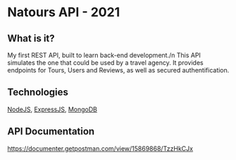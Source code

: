 # Natours API - 2021

## What is it?

My first REST API, built to learn back-end development./n
This API simulates the one that could be used by a travel agency. 
It provides endpoints for Tours, Users and Reviews, as well as secured authentification.

## Technologies

[NodeJS](https://nodejs.org/), [ExpressJS](https://expressjs.com/), [MongoDB](https://www.mongodb.com/)

## API Documentation

https://documenter.getpostman.com/view/15869868/TzzHkCJx

